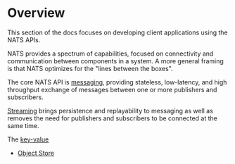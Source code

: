 # Overview

This section of the docs focuses on developing client applications using the NATS APIs.

NATS provides a spectrum of capabilities, focused on connectivity and communication between components in a system. A more general framing is that NATS optimizes for the "lines between the boxes".

The core NATS API is [messaging](dev/messaging), providing stateless, low-latency, and high throughput exchange of messages between one or more publishers and subscribers.

[Streaming](dev/streaming) brings persistence and replayability to messaging as well as removes the need for publishers and subscribers to be connected at the same time.

The [key-value](dev/key-value)
- [Object Store](./object-store)
